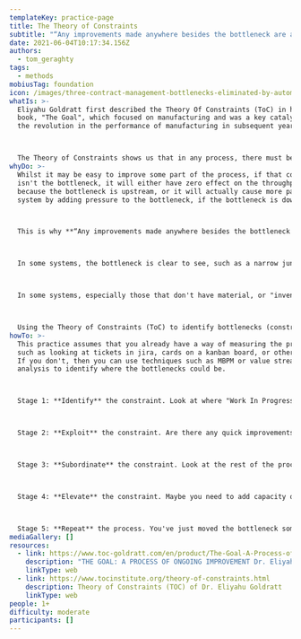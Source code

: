 ```yaml
---
templateKey: practice-page
title: The Theory of Constraints
subtitle: "“Any improvements made anywhere besides the bottleneck are an illusion.” "
date: 2021-06-04T10:17:34.156Z
authors:
  - tom_geraghty
tags:
  - methods
mobiusTag: foundation
icon: /images/three-contract-management-bottlenecks-eliminated-by-automation.png
whatIs: >-
  Eliyahu Goldratt first described the Theory Of Constraints (ToC) in his 1984
  book, "The Goal", which focused on manufacturing and was a key catalyst for
  the revolution in the performance of manufacturing in subsequent years.



  The Theory of Constraints shows us that in any process, there must be a single bottleneck that limits the total throughput of the process: in the same way that a chain has a weakest link, a process has a single slowest component.
whyDo: >-
  Whilst it may be easy to improve some part of the process, if that component
  isn't the bottleneck, it will either have zero effect on the throughput
  because the bottleneck is upstream, or it will actually cause more pain in the
  system by adding pressure to the bottleneck, if the bottleneck is downstream. 



  This is why **“Any improvements made anywhere besides the bottleneck are an illusion.”** 



  In some systems, the bottleneck is clear to see, such as a narrow junction on a busy street, or a bend in a garden hose. 



  In some systems, especially those that don't have material, or "inventory" flowing through them, the constraint can be more difficult to see. This includes many business or technology processes such as software and product development. 



  Using the Theory of Constraints (ToC) to identify bottlenecks (constraints) in a process enables teams and organisations to decide where to focus optimisation work. When the optimisation, elevation, or removal of the constraint is complete, the process begins again to find the next constraint (because there is always the next one).
howTo: >-
  This practice assumes that you already have a way of measuring the process -
  such as looking at tickets in jira, cards on a kanban board, or other tools.
  If you don't, then you can use techniques such as MBPM or value stream
  analysis to identify where the bottlenecks could be.



  Stage 1: **Identify** the constraint. Look at where "Work In Progress" (WIP) is piling up. 



  Stage 2: **Exploit** the constraint. Are there any quick improvements you can make to the throughput of this stage? This is essentially "making the most of what you have". Check to see if you've solved the constraint and moved the bottleneck somewhere else.



  Stage 3: **Subordinate** the constraint. Look at the rest of the process. Are other stages really aligned with this stage? Is there something another stage could do that could improve the flow through this stage? Maybe other stages could add a little more documentation, make a few tweaks to their process, or take on some of the work? Check to see if you've solved the constraint and moved the bottleneck somewhere else.



  Stage 4: **Elevate** the constraint. Maybe you need to add capacity or resources to the constraint? Can the constraint be increased in size or scale? Can you add more people, machines, or resources to it? Keep doing this until you've solved the constraint and moved the bottleneck somewhere else.



  Stage 5: **Repeat** the process. You've just moved the bottleneck somewhere else. Find out where that is, and start again. This is a continuous process and there will always be a bottleneck somewhere!
mediaGallery: []
resources:
  - link: https://www.toc-goldratt.com/en/product/The-Goal-A-Process-of-Ongoing-Improvement
    description: "THE GOAL: A PROCESS OF ONGOING IMPROVEMENT Dr. Eliyahu M. Goldratt"
    linkType: web
  - link: https://www.tocinstitute.org/theory-of-constraints.html
    description: Theory of Constraints (TOC) of Dr. Eliyahu Goldratt
    linkType: web
people: 1+
difficulty: moderate
participants: []
---
```

